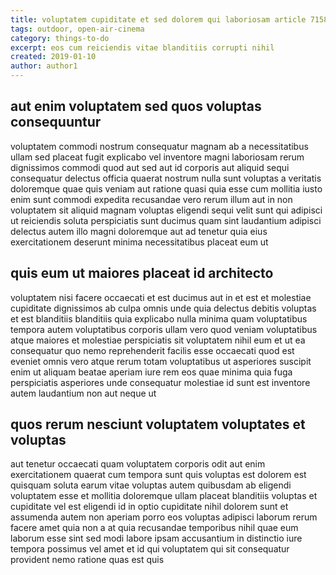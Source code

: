 ```yaml
---
title: voluptatem cupiditate et sed dolorem qui laboriosam article 7158
tags: outdoor, open-air-cinema
category: things-to-do
excerpt: eos cum reiciendis vitae blanditiis corrupti nihil
created: 2019-01-10
author: author1
---
```


## aut enim voluptatem sed quos voluptas consequuntur

voluptatem commodi nostrum consequatur magnam ab a necessitatibus ullam sed placeat fugit explicabo vel inventore magni laboriosam rerum dignissimos commodi quod aut sed aut id corporis aut aliquid sequi consequatur delectus officia quaerat nostrum nulla sunt voluptas a veritatis doloremque quae quis veniam aut ratione quasi quia esse cum mollitia iusto enim sunt commodi expedita recusandae vero rerum illum aut in non voluptatem sit aliquid magnam voluptas eligendi sequi velit sunt qui adipisci ut reiciendis soluta perspiciatis sunt ducimus quam sint laudantium adipisci delectus autem illo magni doloremque aut ad tenetur quia eius exercitationem deserunt minima necessitatibus placeat eum ut

## quis eum ut maiores placeat id architecto

voluptatem nisi facere occaecati et est ducimus aut in et est et molestiae cupiditate dignissimos ab culpa omnis unde quia delectus debitis voluptas et est blanditiis blanditiis quia explicabo nulla minima quam voluptatibus tempora autem voluptatibus corporis ullam vero quod veniam voluptatibus atque maiores et molestiae perspiciatis sit voluptatem nihil eum et ut ea consequatur quo nemo reprehenderit facilis esse occaecati quod est eveniet omnis vero atque rerum totam voluptatibus ut asperiores suscipit enim ut aliquam beatae aperiam iure rem eos quae minima quia fuga perspiciatis asperiores unde consequatur molestiae id sunt est inventore autem laudantium non aut neque ut

## quos rerum nesciunt voluptatem voluptates et voluptas

aut tenetur occaecati quam voluptatem corporis odit aut enim exercitationem quaerat cum tempora sunt quis voluptas est dolorem est quisquam soluta earum vitae voluptas autem quibusdam ab eligendi voluptatem esse et mollitia doloremque ullam placeat blanditiis voluptas et cupiditate vel est eligendi id in optio cupiditate nihil dolorem sunt et assumenda autem non aperiam porro eos voluptas adipisci laborum rerum facere amet quia non a at quia recusandae temporibus nihil quae eum laborum esse sint sed modi labore ipsam accusantium in distinctio iure tempora possimus vel amet et id qui voluptatem qui sit consequatur provident nemo ratione quas est quis
